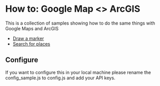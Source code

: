 # How to: Google Map <> ArcGIS

This is a collection of samples showing how to do the same things with Google Maps and ArcGIS

* [Draw a marker](#)
* [Search for places](#)

## Configure

If you want to configure this in your local machine please rename the config_sample.js to config.js and add your API keys.
